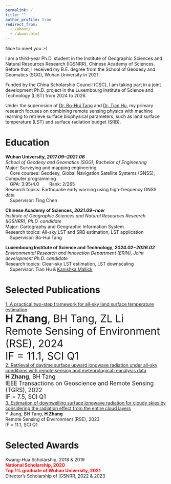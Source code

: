 ```yaml
---
permalink: /
title: ""
author_profile: true
redirect_from: 
  - /about/
  - /about.html
---
```


Nice to meet you :-)

I am a third-year Ph.D. student in the Institute of Geographic Sciences and Natural Resources Research (IGSNRR), Chinese Academy of Sciences. Before that, I received my B.E. degree from the School of Geodesy and Geomatics (SGG), Wuhan University in 2021.

Funded by the China Scholarship Council (CSC), I am taking part in a joint development Ph.D. project in the Luxembourg Institute of Science and Technology (LIST) from 2024 to 2026.

Under the supervision of [Dr. Bo-Hui Tang](https://igsnrr.cas.cn/sourcedb/zw/zjrck/kygg/xxxt/201105/t20110531_3146304.html) and [Dr. Tian Hu](https://scholar.google.com/citations?user=E0dkUncAAAAJ&hl=zh-CN&oi=ao), my primary research focuses on combining remote sensing physics with machine learning to retrieve surface biophysical parameters, such as land surface temperature (LST) and surface radiation budget (SRB).

Education
======
**Wuhan University, _2017.09~2021.06_**  
_School of Geodesy and Geomatics (SGG), Bachelor of Engineering_  
Major: Surveying and mapping engineering    
&emsp;Core courses: Geodesy, Global Navigation Satellite Systems (GNSS), Computer programming  
&emsp;GPA: 3.95/4.0 &emsp;&emsp;Rank: 2/265  
Research topics: Earthquake early warning using high-frequency GNSS data  
&emsp;Supervisor: Ting Chen

**Chinese Academy of Sciences, _2021.09~now_**  
_Institute of Geographic Sciences and Natural Resources Research (IGSNRR), Ph.D. candidate_  
Major: Cartography and Geographic Information System  
Research topics: All-sky LST and SRB estimation, LST application  
&emsp;Supervisor: Bo-Hui Tang

**Luxembourg Institute of Science and Technology, _2024.02~2026.02_**  
_Environmental Research and Innovation Department (ERIN), Joint development Ph.D. candidate_  
Research topics: Clear-sky LST estimation, LST downscaling    
&emsp;Supervisor: Tian Hu & [Kanishka Mallick](https://scholar.google.com/citations?user=iAmDYisAAAAJ&hl=en)

Selected Publications
======
[1. A practical two-step framework for all-sky land surface temperature estimation](https://www.sciencedirect.com/science/article/abs/pii/S0034425724000026)  
<font size=6>**H Zhang**, BH Tang, ZL Li  
Remote Sensing of Environment (RSE), 2024  
IF = 11.1, SCI Q1</font>  
[2. Retrieval of daytime surface upward longwave radiation under all-sky conditions with remote sensing and meteorological reanalysis data](https://ieeexplore.ieee.org/abstract/document/9840399)  
<font size=4>**H Zhang**, BH Tang  
IEEE Transactions on Geoscience and Remote Sensing (TGRS), 2022  
IF = 7.5, SCI Q1</font>   
[3. Estimation of downwelling surface longwave radiation for cloudy skies by considering the radiation effect from the entire cloud layers](https://www.sciencedirect.com/science/article/abs/pii/S0034425723003802)  
Y Jiang, BH Tang, **H Zhang**  
Remote Sensing of Environment (RSE), 2023  
IF = 11.1, SCI Q1  

Selected Awards
======
Kwang-Hua Scholarship, 2018 & 2019  
**<font color='red'> National Scholarship, 2020 </font>**  
**<font color='red'> Top 1% graduate of Wuhan University, 2021 </font>**  
Director’s Scholarship of IGSNRR, 2022 & 2023

